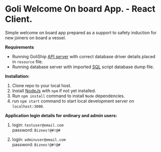 # Goli Welcome On board App. - React Client.

Simple welcome on board app prepared as a support to safety induction for new joiners on board a vessel. 

**Requirements**
- Running GoliShip [API server](https://github.com/devgitt82/GoliShip-SpringBoot) with correct database driver details placed in `resource` file.
- Running database server with imported [SQL](https://github.com/devgitt82/GoliShip-SQL) script database dump file.

**Installation:**

1. Clone repo to your local host.
2. Install [NodeJs](https://nodejs.org/en/download) with `npm` if not yet installed.
3. Run `npm install` command to install `Node` dependencies.
4. run `npm start` command to start local development server on `localhost:3000`.

**Application login details for ordinary and admin users:**

1. login: `testuser@email.com`<br>
   password: `Biznes!@#!@#`

2. login: `adminuser@email.com`<br>
   password: `Biznes!@#!@#`
   

